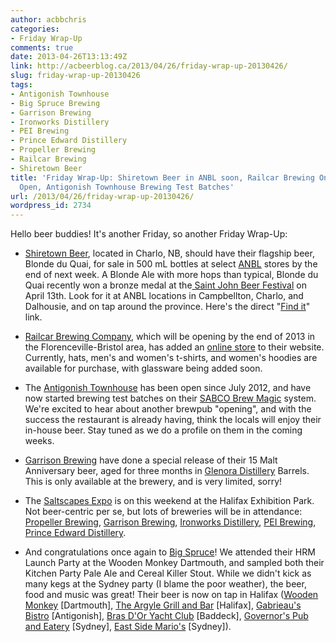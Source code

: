 ```yaml
---
author: acbbchris
categories:
- Friday Wrap-Up
comments: true
date: 2013-04-26T13:13:49Z
link: http://acbeerblog.ca/2013/04/26/friday-wrap-up-20130426/
slug: friday-wrap-up-20130426
tags:
- Antigonish Townhouse
- Big Spruce Brewing
- Garrison Brewing
- Ironworks Distillery
- PEI Brewing
- Prince Edward Distillery
- Propeller Brewing
- Railcar Brewing
- Shiretown Beer
title: 'Friday Wrap-Up: Shiretown Beer in ANBL soon, Railcar Brewing Online Store
  Open, Antigonish Townhouse Brewing Test Batches'
url: /2013/04/26/friday-wrap-up-20130426/
wordpress_id: 2734
---
```


Hello beer buddies! It's another Friday, so another Friday Wrap-Up:



	
  * [Shiretown Beer](http://www.facebook.com/shiretown), located in Charlo, NB, should have their flagship beer, Blonde du Quai, for sale in 500 mL bottles at select [ANBL](http://www.nbliquor.com/) stores by the end of next week. A Blonde Ale with more hops than typical, Blonde du Quai recently won a bronze medal at the[ Saint John Beer Festival](https://www.facebook.com/SaintJohnBeerFest) on April 13th. Look for it at ANBL locations in Campbellton, Charlo, and Dalhousie, and on tap around the province. Here's the direct "[Find it](http://www.nbliquor.com/location.html?upc=400000024493+&submit.x=25&submit.y=10)" link.

	
  * [Railcar Brewing Company](http://railcarbrewing.com/), which will be opening by the end of 2013 in the Florenceville-Bristol area, has added an [online store](http://railcarbrewing.com/shop/) to their website. Currently, hats, men's and women's t-shirts, and women's hoodies are available for purchase, with glassware being added soon.

	
  * The [Antigonish Townhouse](https://www.facebook.com/AntigonishTownhouse) has been open since July 2012, and have now started brewing test batches on their [SABCO Brew Magic](https://brewmagic.com/) system. We're excited to hear about another brewpub "opening", and with the success the restaurant is already having, think the locals will enjoy their in-house beer. Stay tuned as we do a profile on them in the coming weeks.

	
  * [Garrison Brewing](https://www.facebook.com/garrisonbrewing) have done a special release of their 15 Malt Anniversary beer, aged for three months in [Glenora Distillery](http://www.glenoradistillery.com/) Barrels. This is only available at the brewery, and is very limited, sorry!

	
  * The [Saltscapes Expo](http://www.saltscapes.com/expo/) is on this weekend at the Halifax Exhibition Park. Not beer-centric per se, but lots of breweries will be in attendance: [Propeller Brewing](https://www.facebook.com/propellerbeer), [Garrison Brewing](https://www.facebook.com/garrisonbrewing), [Ironworks Distillery](http://www.ironworksdistillery.com), [PEI Brewing](https://www.facebook.com/peibrewingcompany), [Prince Edward Distillery](http://www.princeedwarddistillery.com/).

	
  * And congratulations once again to [Big Spruce](https://www.facebook.com/BigSpruceBrewing)! We attended their HRM Launch Party at the Wooden Monkey Dartmouth, and sampled both their Kitchen Party Pale Ale and Cereal Killer Stout. While we didn't kick as many kegs at the Sydney party (I blame the poor weather), the beer, food and music was great! Their beer is now on tap in Halifax ([Wooden Monkey](https://www.facebook.com/TheWoodenMonkey) [Dartmouth], [The Argyle Grill and Bar](https://www.facebook.com/pages/The-Argyle-Bar-Grill/199482733395691) [Halifax], [Gabrieau's Bistro](http://www.gabrieaus.com/) [Antigonish], [Bras D'Or Yacht Club](http://www.brasdoryachtclub.ca/) [Baddeck], [Governor's Pub and Eatery](https://www.facebook.com/GovernorsPub) [Sydney], [East Side Mario's](https://www.facebook.com/esmsydney) [Sydney]).


